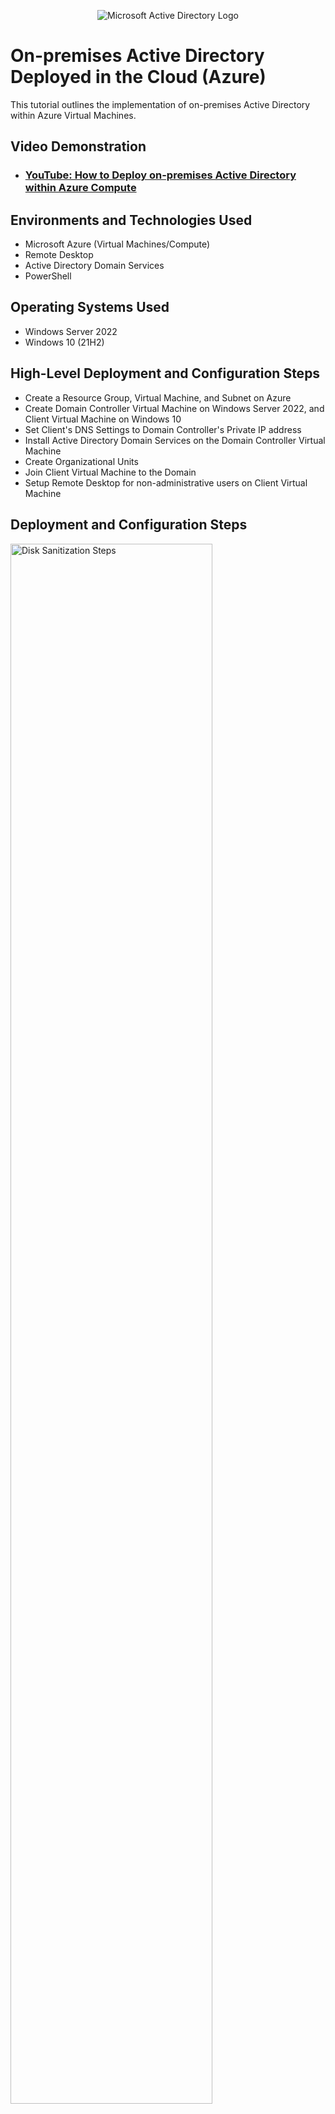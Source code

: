 <p align="center">
<img src="https://i.imgur.com/pU5A58S.png" alt="Microsoft Active Directory Logo"/>
</p>

<h1>On-premises Active Directory Deployed in the Cloud (Azure)</h1>
This tutorial outlines the implementation of on-premises Active Directory within Azure Virtual Machines.<br />


<h2>Video Demonstration</h2>

- ### [YouTube: How to Deploy on-premises Active Directory within Azure Compute](https://www.youtube.com)

<h2>Environments and Technologies Used</h2>

- Microsoft Azure (Virtual Machines/Compute)
- Remote Desktop
- Active Directory Domain Services
- PowerShell

<h2>Operating Systems Used </h2>

- Windows Server 2022
- Windows 10 (21H2)

<h2>High-Level Deployment and Configuration Steps</h2>

- Create a Resource Group, Virtual Machine, and Subnet on Azure
- Create Domain Controller Virtual Machine on Windows Server 2022, and Client Virtual Machine on Windows 10
- Set Client's DNS Settings to Domain Controller's Private IP address
- Install Active Directory Domain Services on the Domain Controller Virtual Machine
- Create Organizational Units
- Join Client Virtual Machine to the Domain
- Setup Remote Desktop for non-administrative users on Client Virtual Machine

<h2>Deployment and Configuration Steps</h2>

<p>
<img src="https://imgur.com/hqctIk6.png" height="80%" width="80%" alt="Disk Sanitization Steps"/>
<img src="https://imgur.com/aQleFIa.png" height="80%" width="80%" alt="Disk Sanitization Steps"/>
<img src="https://imgur.com/BcQ079S.png" height="80%" width="80%" alt="Disk Sanitization Steps"/>
<img src="https://imgur.com/KH1A5iS.png" height="80%" width="80%" alt="Disk Sanitization Steps"/>
<img src="https://imgur.com/Rj6qMyj.png" height="80%" width="80%" alt="Disk Sanitization Steps"/>
<img src="https://imgur.com/rvh6Tqk.png" height="80%" width="80%" alt="Disk Sanitization Steps"/>
<img src="https://imgur.com/DPvV7rx.png" height="80%" width="80%" alt="Disk Sanitization Steps"/>
<img src="https://imgur.com/78e0jnc.png" height="80%" width="80%" alt="Disk Sanitization Steps"/>
</p>
<p>
Create two virtual machines on Azure: one for Windows Server 2022 and one for Windows 10
</p>
<br />

<p>
<img src="https://imgur.com/sDaj3tY.png" height="80%" width="80%" alt="Disk Sanitization Steps"/>
<img src="https://imgur.com/oCV6cXS.png" height="80%" width="80%" alt="Disk Sanitization Steps"/>
<img src="https://imgur.com/SSQmG9K.png" height="80%" width="80%" alt="Disk Sanitization Steps"/>
<img src="https://imgur.com/vlnwhRN.png" height="80%" width="80%" alt="Disk Sanitization Steps"/>
<img src="https://imgur.com/D4uEHkF.png" height="80%" width="80%" alt="Disk Sanitization Steps"/>
<img src="https://imgur.com/0kBerQg.png" height="80%" width="80%" alt="Disk Sanitization Steps"/>
<img src="https://imgur.com/KI8v1l9.png" height="80%" width="80%" alt="Disk Sanitization Steps"/>
<img src="https://imgur.com/yyLXJdH.png" height="80%" width="80%" alt="Disk Sanitization Steps"/>
</p>
<p>
Lorem ipsum dolor sit amet, consectetur adipiscing elit, sed do eiusmod tempor incididunt ut labore et dolore magna aliqua. Ut enim ad minim veniam, quis nostrud exercitation ullamco laboris nisi ut aliquip ex ea commodo consequat. Duis aute irure dolor in reprehenderit in voluptate velit esse cillum dolore eu fugiat nulla pariatur.
</p>
<br />

<p>
<img src="https://imgur.com/I1nsB1A.png" height="80%" width="80%" alt="Disk Sanitization Steps"/>
<img src="https://imgur.com/dge8kut.png" height="80%" width="80%" alt="Disk Sanitization Steps"/>
<img src="https://imgur.com/VZLdxMa.png" height="80%" width="80%" alt="Disk Sanitization Steps"/>
<img src="https://imgur.com/qF7fnDZ.png" height="80%" width="80%" alt="Disk Sanitization Steps"/>
<img src="https://imgur.com/k7iBjrW.png" height="80%" width="80%" alt="Disk Sanitization Steps"/>
<img src="https://imgur.com/ATVxDix.png" height="80%" width="80%" alt="Disk Sanitization Steps"/>
<img src="https://imgur.com/ykofkWZ.png" height="80%" width="80%" alt="Disk Sanitization Steps"/>
<img src="https://imgur.com/jJnSBMB.png" height="80%" width="80%" alt="Disk Sanitization Steps"/>
</p>
<p>
Lorem ipsum dolor sit amet, consectetur adipiscing elit, sed do eiusmod tempor incididunt ut labore et dolore magna aliqua. Ut enim ad minim veniam, quis nostrud exercitation ullamco laboris nisi ut aliquip ex ea commodo consequat. Duis aute irure dolor in reprehenderit in voluptate velit esse cillum dolore eu fugiat nulla pariatur.
</p>
<br />
